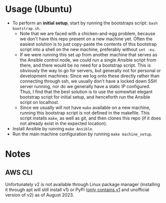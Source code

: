 # Usage (Ubuntu)

- To perform an **initial setup**, start by running the bootstraps script: `bash bootstrap.sh`.
  - Note that we are faced with a chicken-and-egg problem, because we don't have this repo present on a new machine yet. Often the easiest solution is to just copy-paste the  contents of this bootstrap script into a shell on the new machine, preferably without `set -eu`.
  - If we were running this set up from another machine that serves as the Ansible control node, we could run a single Ansible script from there, and there would be no need for a bootstrap script. This is obviously the way to go for servers, but generally not for personal or development machines: Since we log onto these directly rather than connecting through ssh, we usually don't have a locked down SSH server running, nor do we generally have a static IP configured. Thus, I find that the best solution is to use the somewhat elegant bootstrap script for initial setup, and henceforth run the Ansible script on localhost.
  - Since we usually will not have `make` available on a new machine, running this bootstrap script is not defined in the makefile. This script installs `make`, as well as git, and then clones this repo (if it does not already exist in the expected location).
- Install Ansible by running `make Ansible`.
- Run the main machine configuration by running `make machine_setup`.

# Notes

## AWS CLI

Unfortunately v2 is not available through Linux package manager (installing it through apt will still install v1) or PyPi ([only contains v1](https://github.com/aws/aws-cli/issues/4947) and unofficial version of v2) as of August 2023.
